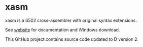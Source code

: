 xasm
====

xasm is a 6502 cross-assembler with original syntax extensions.

See [website](http://xasm.atari.org) for documentation and Windows download.

This GitHub project contains source code updated to D version 2.
